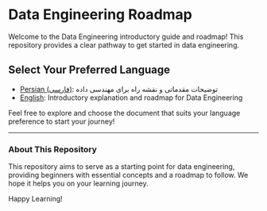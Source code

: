 # Data Engineering Roadmap

Welcome to the Data Engineering introductory guide and roadmap! This repository provides a clear pathway to get started in data engineering.

## Select Your Preferred Language

- [Persian (فارسی)](./persian.md): توضیحات مقدماتی و نقشه راه برای مهندسی داده
- [English](./english.md): Introductory explanation and roadmap for Data Engineering

Feel free to explore and choose the document that suits your language preference to start your journey!

---

### About This Repository

This repository aims to serve as a starting point for data engineering, providing beginners with essential concepts and a roadmap to follow. We hope it helps you on your learning journey.

Happy Learning!

